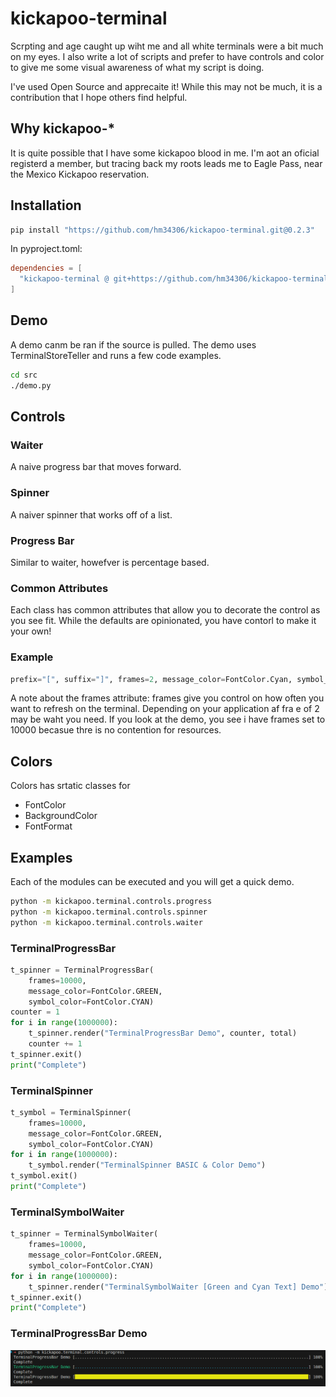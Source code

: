 # kickapoo-terminal

Scrpting and age caught up wiht me and all white terminals were a bit much on my eyes. I also write a lot of scripts and prefer to have controls and color to give me some visual awareness of what my script is doing.

I've used Open Source and apprecaite it! While this may not be much, it is a contribution that I hope others find helpful.

## Why kickapoo-*

It is quite possible that I have some kickapoo blood in me. I'm aot an oficial registerd a member, but tracing back my roots leads me to Eagle Pass, near the Mexico Kickapoo reservation. 

## Installation

```bash
pip install "https://github.com/hm34306/kickapoo-terminal.git@0.2.3"
```

In pyproject.toml:
```toml
dependencies = [
  "kickapoo-terminal @ git+https://github.com/hm34306/kickapoo-terminal.git@0.2.3",
]
```

## Demo

A demo canm be ran if the source is pulled. The demo uses TerminalStoreTeller and runs a few code examples.

```bash
cd src
./demo.py
```

## Controls

### Waiter

A naive progress bar that moves forward.

### Spinner

A naiver spinner that works off of a list.

### Progress Bar

Similar to waiter, howefver is percentage based.

### Common Attributes

Each class has common attributes that allow you to decorate the control as you see fit. While the defaults are opinionated, you have contorl to make it your own!

### Example

```python
prefix="[", suffix="]", frames=2, message_color=FontColor.Cyan, symbol_color=FontColor.Green, symbol=".
```

A note about the frames attribute: frames give you control on how often you want to refresh on the terminal. Depending on your application af fra e of 2 may be waht you need. If you look at the demo, you see i have frames set to 10000 becasue thre is no contention for resources. 

## Colors

Colors has srtatic classes for 

- FontColor
- BackgroundColor
- FontFormat


## Examples
Each of the modules can be executed and you will get a quick demo.

```bash
python -m kickapoo.terminal.controls.progress
python -m kickapoo.terminal.controls.spinner
python -m kickapoo.terminal.controls.waiter
```

### TerminalProgressBar

```python
t_spinner = TerminalProgressBar(
    frames=10000, 
    message_color=FontColor.GREEN, 
    symbol_color=FontColor.CYAN)
counter = 1
for i in range(1000000):
    t_spinner.render("TerminalProgressBar Demo", counter, total)
    counter += 1
t_spinner.exit()
print("Complete")
```

### TerminalSpinner

```python
t_symbol = TerminalSpinner(
    frames=10000, 
    message_color=FontColor.GREEN, 
    symbol_color=FontColor.CYAN)
for i in range(1000000):
    t_symbol.render("TerminalSpinner BASIC & Color Demo")
t_symbol.exit()
print("Complete")
```

### TerminalSymbolWaiter

```python
t_spinner = TerminalSymbolWaiter(
    frames=10000, 
    message_color=FontColor.GREEN, 
    symbol_color=FontColor.CYAN)
for i in range(1000000):
    t_spinner.render("TerminalSymbolWaiter [Green and Cyan Text] Demo")
t_spinner.exit()
print("Complete")
```


### TerminalProgressBar Demo

![image](images/kickapoo.terminal.contols.progress.output.png)